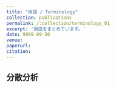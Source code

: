 ```yaml
---
title: "用語 / Terminology"
collection: publications
permalink: /:collection/terminology_01
excerpt: '用語をまとめています。'
date: 9999-09-30
venue:
paperurl:
citation:
---
```


分散分析
---
